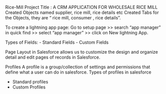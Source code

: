  Rice-Mill
 Project Title : A CRM APPLICATION FOR WHOLESALE RICE MILL
 Created Objects named supplier, rice mill, rice details etc
 Created Tabs for the Objects, they are “ rice mill, consumer , rice details”.
 
 To create a lightning app page:
Go to setup page >> search “app manager” in quick find >> select “app manager” >> click on New lightning App.

Types of Fields:
    - Standard Fields 
    - Custom Fields 
    
Page Layout in Salesforce allows us to customize the design and organize detail and edit pages of records in Salesforce.

Profiles
A profile is a group/collection of settings and permissions that define what a user can do in salesforce. 
Types of profiles in salesforce 
   - Standard profiles
   - Custom Profiles
